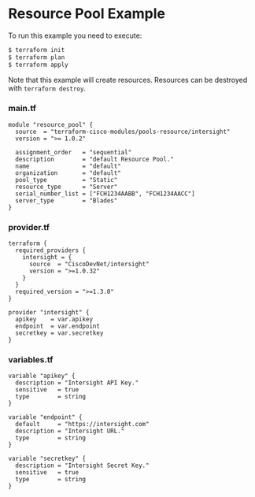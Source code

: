 <!-- BEGIN_TF_DOCS -->
# Resource Pool Example

To run this example you need to execute:

```bash
$ terraform init
$ terraform plan
$ terraform apply
```

Note that this example will create resources. Resources can be destroyed with `terraform destroy`.

### main.tf
```hcl
module "resource_pool" {
  source  = "terraform-cisco-modules/pools-resource/intersight"
  version = ">= 1.0.2"

  assignment_order   = "sequential"
  description        = "default Resource Pool."
  name               = "default"
  organization       = "default"
  pool_type          = "Static"
  resource_type      = "Server"
  serial_number_list = ["FCH1234AABB", "FCH1234AACC"]
  server_type        = "Blades"
}

```

### provider.tf
```hcl
terraform {
  required_providers {
    intersight = {
      source  = "CiscoDevNet/intersight"
      version = ">=1.0.32"
    }
  }
  required_version = ">=1.3.0"
}

provider "intersight" {
  apikey    = var.apikey
  endpoint  = var.endpoint
  secretkey = var.secretkey
}
```

### variables.tf
```hcl
variable "apikey" {
  description = "Intersight API Key."
  sensitive   = true
  type        = string
}

variable "endpoint" {
  default     = "https://intersight.com"
  description = "Intersight URL."
  type        = string
}

variable "secretkey" {
  description = "Intersight Secret Key."
  sensitive   = true
  type        = string
}
```
<!-- END_TF_DOCS -->